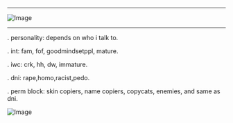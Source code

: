 ***
![Image](https://github.com/user-attachments/assets/53e3e3c6-686f-413a-9e82-df665ea1e105)
***
. personality: depends on who i talk to.

. int: fam, fof, goodmindsetppl, mature.

. iwc: crk, hh, dw, immature.

. dni: rape,homo,racist,pedo.

. perm block: skin copiers, name copiers, copycats, enemies, and same as dni.






![Image](https://github.com/user-attachments/assets/78cf1685-e507-42ab-a900-c91273c12005)
